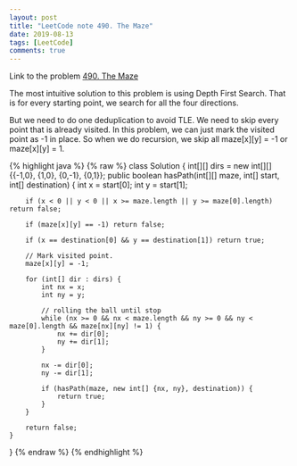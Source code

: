```yaml
---
layout: post
title: "LeetCode note 490. The Maze"
date: 2019-08-13
tags: [LeetCode]
comments: true
---
```


Link to the problem [490. The Maze][lc-link]

The most intuitive solution to this problem is using Depth First Search. That is for every starting point, we search for all the four directions.

But we need to do one deduplication to avoid TLE. We need to skip every point that is already visited. In this problem, we can just mark the visited point as -1 in place. So when we do recursion, we skip all maze[x][y] = -1 or maze[x][y] = 1.

{% highlight java %}
{% raw %}
class Solution {
    int[][] dirs = new int[][] {{-1,0}, {1,0}, {0,-1}, {0,1}};
    public boolean hasPath(int[][] maze, int[] start, int[] destination) {
        int x = start[0];
        int y = start[1];

        if (x < 0 || y < 0 || x >= maze.length || y >= maze[0].length) return false;

        if (maze[x][y] == -1) return false;

        if (x == destination[0] && y == destination[1]) return true;

        // Mark visited point.
        maze[x][y] = -1;

        for (int[] dir : dirs) {
            int nx = x;
            int ny = y;

            // rolling the ball until stop
            while (nx >= 0 && nx < maze.length && ny >= 0 && ny < maze[0].length && maze[nx][ny] != 1) {
                nx += dir[0];
                ny += dir[1];
            }

            nx -= dir[0];
            ny -= dir[1];

            if (hasPath(maze, new int[] {nx, ny}, destination)) {
                return true;
            }
        }

        return false;
    }
}
{% endraw %}
{% endhighlight %}

[lc-link]: https://leetcode.com/problems/the-maze